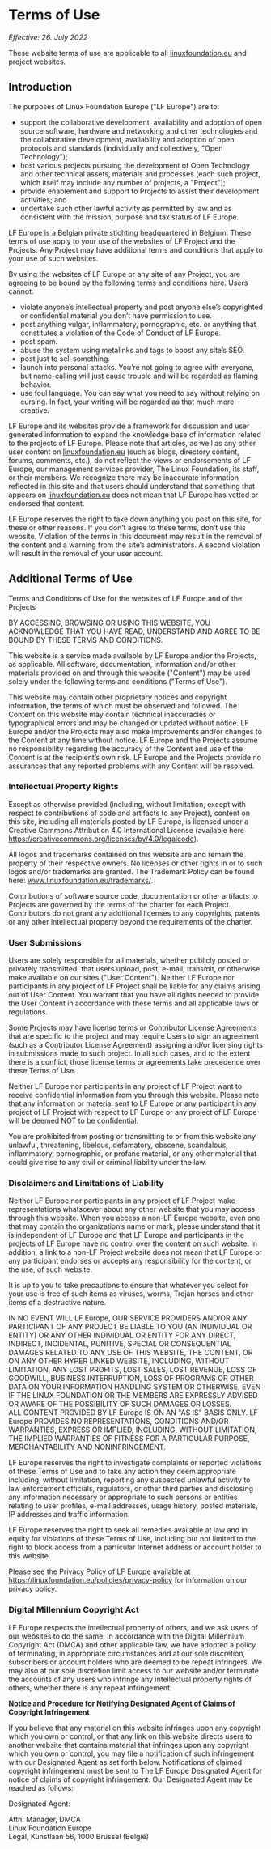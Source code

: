 # Terms of Use

_Effective: 26. July 2022_

These website terms of use are applicable to all [linuxfoundation.eu](https://linuxfoundation.eu) and project websites.

## Introduction

The purposes of Linux Foundation Europe ("LF Europe") are to:

* support the collaborative development, availability and adoption of open source
software, hardware and networking and other technologies and the collaborative
development, availability and adoption of open protocols and standards (individually and
collectively, "Open Technology");
* host various projects pursuing the development of Open Technology and other technical
assets, materials and processes (each such project, which itself may include any
number of projects, a "Project");
* provide enablement and support to Projects to assist their development activities; and
* undertake such other lawful activity as permitted by law and as consistent with the
mission, purpose and tax status of LF Europe.

LF Europe is a Belgian private stichting headquartered in Belgium.
These terms of use apply to your use of the websites of LF Project and the Projects.
Any Project may have additional terms and conditions that apply to your use of such websites.

By using the websites of LF Europe or any site of any Project, you are agreeing to be bound by the following terms and conditions here.
Users cannot:

* violate anyone’s intellectual property and post anyone else’s copyrighted or confidential
material you don’t have permission to use.
* post anything vulgar, inflammatory, pornographic, etc. or anything that constitutes a
violation of the Code of Conduct of LF Europe.
* post spam.
* abuse the system using metalinks and tags to boost any site’s SEO.
* post just to sell something.
* launch into personal attacks. You’re not going to agree with everyone, but name-calling
will just cause trouble and will be regarded as flaming behavior.
* use foul language. You can say what you need to say without relying on cursing. In fact,
your writing will be regarded as that much more creative.

LF Europe and its websites provide a framework for discussion and user generated information to expand the knowledge base of information related to the projects of LF Europe.
Please note that articles, as well as any other user content on [linuxfoundation.eu](https://linuxfoundation.eu) (such as blogs, directory content, forums, comments, etc.), do not reflect the views or endorsements of LF Europe, our management services provider, The Linux Foundation, its staff, or their members.
We recognize there may be inaccurate information reflected in this site and that users should understand that something that appears on [linuxfoundation.eu](https://linuxfoundation.eu) does not mean that LF Europe has vetted or endorsed that content.

LF Europe reserves the right to take down anything you post on this site, for these or other reasons.
If you don’t agree to these terms, don’t use this website.
Violation of the terms in this document may result in the removal of the content and a warning from the site’s administrators.
A second violation will result in the removal of your user account.

## Additional Terms of Use

Terms and Conditions of Use for the websites of LF Europe and of the Projects

BY ACCESSING, BROWSING OR USING THIS WEBSITE, YOU ACKNOWLEDGE THAT YOU HAVE READ, UNDERSTAND AND AGREE TO BE BOUND BY THESE TERMS AND CONDITIONS.

This website is a service made available by LF Europe and/or the Projects, as applicable.
All software, documentation, information and/or other materials provided on and through this website ("Content") may be used solely under the following terms and conditions ("Terms of Use").

This website may contain other proprietary notices and copyright information, the terms of which must be observed and followed.
The Content on this website may contain technical inaccuracies or typographical errors and may be changed or updated without notice.
LF Europe and/or the Projects may also make improvements and/or changes to the Content at any time without notice.
LF Europe and the Projects assume no responsibility regarding the accuracy of the Content and use of the Content is at the recipient’s own risk.
LF Europe and the Projects provide no assurances that any reported problems with any Content will be resolved.

### Intellectual Property Rights

Except as otherwise provided (including, without limitation, except with respect to contributions
of code and artifacts to any Project), content on this site, including all materials posted by LF
Europe, is licensed under a Creative Commons Attribution 4.0 International License (available
here https://creativecommons.org/licenses/by/4.0/legalcode).

All logos and trademarks contained on this website are and remain the property of their
respective owners. No licenses or other rights in or to such logos and/or trademarks are
granted. The Trademark Policy can be found here: www.linuxfoundation.eu/trademarks/.

Contributions of software source code, documentation or other artifacts to Projects are
governed by the terms of the charter for each Project. Contributors do not grant any additional
licenses to any copyrights, patents or any other intellectual property beyond the requirements of
the charter.

### User Submissions

Users are solely responsible for all materials, whether publicly posted or privately transmitted,
that users upload, post, e-mail, transmit, or otherwise make available on our sites ("User
Content"). Neither LF Europe nor participants in any project of LF Project shall be liable for any
claims arising out of User Content. You warrant that you have all rights needed to provide the
User Content in accordance with these terms and all applicable laws or regulations.

Some Projects may have license terms or Contributor License Agreements that are specific to
the project and may require Users to sign an agreement (such as a Contributor License
Agreement) assigning and/or licensing rights in submissions made to such project. In all such
cases, and to the extent there is a conflict, those license terms or agreements take precedence
over these Terms of Use.

Neither LF Europe nor participants in any project of LF Project want to receive confidential
information from you through this website. Please note that any information or material sent to
LF Europe or any participant in any project of LF Project with respect to LF Europe or any
project of LF Europe will be deemed NOT to be confidential.

You are prohibited from posting or transmitting to or from this website any unlawful,
threatening, libelous, defamatory, obscene, scandalous, inflammatory, pornographic, or profane
material, or any other material that could give rise to any civil or criminal liability under the law.

### Disclaimers and Limitations of Liability

Neither LF Europe nor participants in any project of LF Project make representations
whatsoever about any other website that you may access through this website. When you
access a non-LF Europe website, even one that may contain the organization’s name or mark,
please understand that it is independent of LF Europe and that LF Europe and participants in
the projects of LF Europe have no control over the content on such website. In addition, a link
to a non-LF Project website does not mean that LF Europe or any participant endorses or
accepts any responsibility for the content, or the use, of such website.

It is up to you to take precautions to ensure that whatever you select for your use is free of such
items as viruses, worms, Trojan horses and other items of a destructive nature.

IN NO EVENT WILL LF Europe, OUR SERVICE PROVIDERS AND/OR ANY PARTICIPANT OF
ANY PROJECT BE LIABLE TO YOU (AN INDIVIDUAL OR ENTITY) OR ANY OTHER
INDIVIDUAL OR ENTITY FOR ANY DIRECT, INDIRECT, INCIDENTAL, PUNITIVE, SPECIAL
OR CONSEQUENTIAL DAMAGES RELATED TO ANY USE OF THIS WEBSITE, THE
CONTENT, OR ON ANY OTHER HYPER LINKED WEBSITE, INCLUDING, WITHOUT
LIMITATION, ANY LOST PROFITS, LOST SALES, LOST REVENUE, LOSS OF GOODWILL,
BUSINESS INTERRUPTION, LOSS OF PROGRAMS OR OTHER DATA ON YOUR
INFORMATION HANDLING SYSTEM OR OTHERWISE, EVEN IF THE LINUX FOUNDATION
OR THE MEMBERS ARE EXPRESSLY ADVISED OR AWARE OF THE POSSIBILITY OF
SUCH DAMAGES OR LOSSES.  
ALL CONTENT PROVIDED BY LF Europe IS ON AN "AS IS" BASIS ONLY. LF Europe
PROVIDES NO REPRESENTATIONS, CONDITIONS AND/OR WARRANTIES, EXPRESS OR
IMPLIED, INCLUDING, WITHOUT LIMITATION, THE IMPLIED WARRANTIES OF FITNESS
FOR A PARTICULAR PURPOSE, MERCHANTABILITY AND NONINFRINGEMENT.

LF Europe reserves the right to investigate complaints or reported violations of these Terms of
Use and to take any action they deem appropriate including, without limitation, reporting any
suspected unlawful activity to law enforcement officials, regulators, or other third parties and
disclosing any information necessary or appropriate to such persons or entities relating to user
profiles, e-mail addresses, usage history, posted materials, IP addresses and traffic information.

LF Europe reserves the right to seek all remedies available at law and in equity for violations of
these Terms of Use, including but not limited to the right to block access from a particular
Internet address or account holder to this website.

Please see the Privacy Policy of LF Europe available at
https://linuxfoundation.eu/policies/privacy-policy for information on our privacy policy.

### Digital Millennium Copyright Act

LF Europe respects the intellectual property of others, and we ask users of our websites to do
the same. In accordance with the Digital Millennium Copyright Act (DMCA) and other applicable
law, we have adopted a policy of terminating, in appropriate circumstances and at our sole
discretion, subscribers or account holders who are deemed to be repeat infringers. We may also
at our sole discretion limit access to our website and/or terminate the accounts of any users
who infringe any intellectual property rights of others, whether there is any repeat infringement.

**Notice and Procedure for Notifying Designated Agent of Claims of Copyright Infringement**

If you believe that any material on this website infringes upon any copyright which you own or
control, or that any link on this website directs users to another website that contains material
that infringes upon any copyright which you own or control, you may file a notification of such
infringement with our Designated Agent as set forth below. Notifications of claimed copyright
infringement must be sent to The LF Europe Designated Agent for notice of claims of copyright
infringement. Our Designated Agent may be reached as follows:

Designated Agent:

Attn: Manager, DMCA  
Linux Foundation Europe  
Legal, Kunstlaan 56, 1000 Brussel (België)
